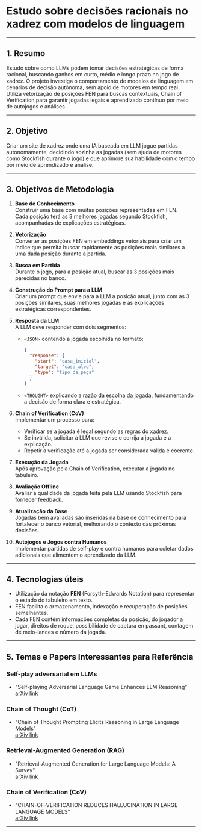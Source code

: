 # Estudo sobre decisões racionais no xadrez com modelos de linguagem

---

## 1. Resumo

Estudo sobre como LLMs podem tomar decisões estratégicas de forma racional, buscando ganhos em curto, médio e longo prazo no jogo de xadrez. O projeto investiga o comportamento de modelos de linguagem em cenários de decisão autônoma, sem apoio de motores em tempo real. Utiliza vetorização de posições FEN para buscas contextuais, Chain of Verification para garantir jogadas legais e aprendizado contínuo por meio de autojogos e análises 

---

## 2. Objetivo

Criar um site de xadrez onde uma IA baseada em LLM jogue partidas autonomamente, decidindo sozinha as jogadas (sem ajuda de motores como Stockfish durante o jogo) e que aprimore sua habilidade com o tempo por meio de aprendizado e análise.

---

## 3. Objetivos de Metodologia

1. **Base de Conhecimento**  
   Construir uma base com muitas posições representadas em FEN.  
   Cada posição terá as 3 melhores jogadas segundo Stockfish, acompanhadas de explicações estratégicas.

2. **Vetorização**  
   Converter as posições FEN em embeddings vetoriais para criar um índice que permita buscar rapidamente as posições mais similares a uma dada posição durante a partida.

3. **Busca em Partida**  
   Durante o jogo, para a posição atual, buscar as 3 posições mais parecidas no banco.

4. **Construção do Prompt para a LLM**  
   Criar um prompt que envie para a LLM a posição atual, junto com as 3 posições similares, suas melhores jogadas e as explicações estratégicas correspondentes.

5. **Resposta da LLM**  
   A LLM deve responder com dois segmentos:  
   - `<JSON>` contendo a jogada escolhida no formato:  
     ```json
     {
       "response": {
         "start": "casa_inicial",
         "target": "casa_alvo",
         "type": "tipo_da_peça"
       }
     }
     ```  
   - `<THOUGHT>` explicando a razão da escolha da jogada, fundamentando a decisão de forma clara e estratégica.

6. **Chain of Verification (CoV)**  
   Implementar um processo para:  
   - Verificar se a jogada é legal segundo as regras do xadrez.  
   - Se inválida, solicitar à LLM que revise e corrija a jogada e a explicação.  
   - Repetir a verificação até a jogada ser considerada válida e coerente.

7. **Execução da Jogada**  
   Após aprovação pela Chain of Verification, executar a jogada no tabuleiro.

8. **Avaliação Offline**  
   Avaliar a qualidade da jogada feita pela LLM usando Stockfish para fornecer feedback.

9. **Atualização da Base**  
   Jogadas bem avaliadas são inseridas na base de conhecimento para fortalecer o banco vetorial, melhorando o contexto das próximas decisões.

10. **Autojogos e Jogos contra Humanos**  
    Implementar partidas de self-play e contra humanos para coletar dados adicionais que alimentem o aprendizado da LLM.

---

## 4. Tecnologias úteis

- Utilização da notação **FEN** (Forsyth–Edwards Notation) para representar o estado do tabuleiro em texto.  
- FEN facilita o armazenamento, indexação e recuperação de posições semelhantes.  
- Cada FEN contém informações completas da posição, do jogador a jogar, direitos de roque, possibilidade de captura en passant, contagem de meio-lances e número da jogada.

---

## 5. Temas e Papers Interessantes para Referência

### Self-play adversarial em LLMs
- "Self-playing Adversarial Language Game Enhances LLM Reasoning"  
  [arXiv link](https://arxiv.org/pdf/2404.10642)  

### Chain of Thought (CoT)
- "Chain of Thought Prompting Elicits Reasoning in Large Language Models"  
  [arXiv link](https://arxiv.org/pdf/2201.11903)

### Retrieval-Augmented Generation (RAG)
- "Retrieval-Augmented Generation for Large Language Models: A Survey"  
  [arXiv link](https://arxiv.org/pdf/2312.10997)

### Chain of Verification (CoV)
- "CHAIN-OF-VERIFICATION REDUCES HALLUCINATION IN LARGE LANGUAGE MODELS"  
  [arXiv link](https://arxiv.org/pdf/2309.11495)


---

